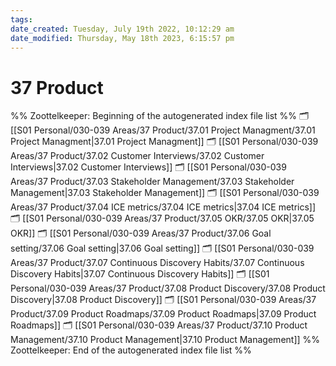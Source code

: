 ```yaml
---
tags: 
date_created: Tuesday, July 19th 2022, 10:12:29 am
date_modified: Thursday, May 18th 2023, 6:15:57 pm
---
```

# 37 Product
%% Zoottelkeeper: Beginning of the autogenerated index file list  %%
🗂️ [[S01 Personal/030-039 Areas/37 Product/37.01 Project Managment/37.01 Project Managment|37.01 Project Managment]]
🗂️ [[S01 Personal/030-039 Areas/37 Product/37.02 Customer Interviews/37.02 Customer Interviews|37.02 Customer Interviews]]
🗂️ [[S01 Personal/030-039 Areas/37 Product/37.03 Stakeholder Management/37.03 Stakeholder Management|37.03 Stakeholder Management]]
🗂️ [[S01 Personal/030-039 Areas/37 Product/37.04 ICE metrics/37.04 ICE metrics|37.04 ICE metrics]]
🗂️ [[S01 Personal/030-039 Areas/37 Product/37.05 OKR/37.05 OKR|37.05 OKR]]
🗂️ [[S01 Personal/030-039 Areas/37 Product/37.06 Goal setting/37.06 Goal setting|37.06 Goal setting]]
🗂️ [[S01 Personal/030-039 Areas/37 Product/37.07 Continuous Discovery Habits/37.07 Continuous Discovery Habits|37.07 Continuous Discovery Habits]]
🗂️ [[S01 Personal/030-039 Areas/37 Product/37.08 Product Discovery/37.08 Product Discovery|37.08 Product Discovery]]
🗂️ [[S01 Personal/030-039 Areas/37 Product/37.09 Product Roadmaps/37.09 Product Roadmaps|37.09 Product Roadmaps]]
🗂️ [[S01 Personal/030-039 Areas/37 Product/37.10 Product Management/37.10 Product Management|37.10 Product Management]]
%% Zoottelkeeper: End of the autogenerated index file list  %%
